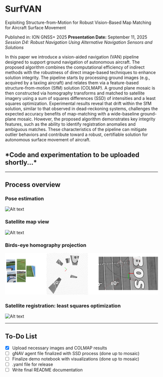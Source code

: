 # SurfVAN
Exploiting Structure-from-Motion for Robust Vision-Based Map Matching for Aircraft Surface Movement

Published in: ION GNSS+ 2025
**Presentation Date:** September 11, 2025
*Session D4: Robust Navigation Using Alternative Navigation Sensors and Solutions*


In this paper we introduce a vision-aided navigation (VAN) pipeline designed to support ground navigation of autonomous aircraft. The proposed algorithm combines the computational efficiency of indirect methods with the robustness of direct image-based techniques to enhance solution integrity. The pipeline starts by processing ground images (e.g., acquired by a taxiing aircraft) and relates them via a feature-based structure-from-motion (SfM) solution (COLMAP). A ground plane mosaic is then constructed via homography transforms and matched to satellite imagery using a sum of squares differences (SSD) of intensities and a least squares optimization. Experimental results reveal that drift within the SfM solution, similar to that observed in dead-reckoning systems, challenges the expected accuracy benefits of map-matching with a wide-baseline ground-plane mosaic. However, the proposed algorithm demonstrates key integrity features, such as the ability to identify registration anomalies and ambiguous matches. These characteristics of the pipeline can mitigate outlier behaviors and contribute toward a robust, certifiable solution for autonomous surface movement of aircraft.

## \*Code and experimentation to be uploaded shortly...\*

---

## Process overview 

### Pose estimation 

![Alt text](media/pose_vectors.gif)

### Satellite map view 

![Alt text](media/Googleview.gif)

### Birds-eye homography projection 

![Alt text](media/projection_stages.png)

### Satellite registration: least squares optimization 

![Alt text](media/turf_match5x5FAR.gif)

---

## To-Do List

- [x] Upload necessary images and COLMAP results
- [ ] gNAV agent file finalized with SSD process (done up to mosaic)
- [ ] Finalize demo notebook with visualizations (done up to mosaic)
- [ ] .yaml file for release 
- [ ] Write final README documentation
